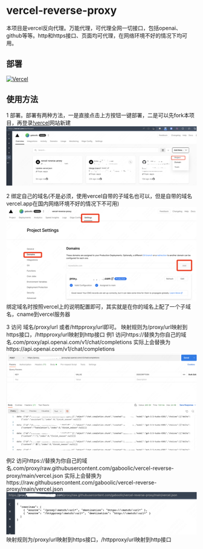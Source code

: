 # vercel-reverse-proxy
本项目是vercel反向代理。万能代理，可代理全网一切接口，包括openai、github等等。http和https接口、页面均可代理，在网络环境不好的情况下均可用。

## 部署
[![Vercel](https://vercel.com/button)](https://vercel.com/import/project?template=https://github.com/gaboolic/vercel-reverse-proxy)


## 使用方法
1 部署。部署有两种方法，一是直接点击上方按钮一键部署，二是可以先fork本项目，再登录[!vercel](https://vercel.com/)网站新建
![新建项目](img/newproject.png)

2 绑定自己的域名(不是必须，使用vercel自带的子域名也可以，但是自带的域名vercel.app在国内网络环境不好的情况下不可用)
![绑定域名](img/domain.png)
绑定域名时按照vercel上的说明配置即可，其实就是在你的域名上配了一个子域名，cname到vercel服务器

3 访问 域名/proxy/url  或者/httpproxy/url即可。
映射规则为/proxy/url映射到https接口，/httpproxy/url映射到http接口
例1 访问https://替换为你自己的域名.com/proxy/api.openai.com/v1/chat/completions 
实际上会替换为https://api.openai.com/v1/chat/completions
![demo1](img/demo1.png)

例2 访问https://替换为你自己的域名.com/proxy/raw.githubusercontent.com/gaboolic/vercel-reverse-proxy/main/vercel.json
实际上会替换为https://raw.githubusercontent.com/gaboolic/vercel-reverse-proxy/main/vercel.json
![demo2](img/demo2.png)
映射规则为/proxy/url映射到https接口，/httpproxy/url映射到http接口
